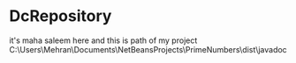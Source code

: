 # DcRepository
it's maha saleem here and this  is path of my project
C:\Users\Mehran\Documents\NetBeansProjects\PrimeNumbers\dist\javadoc
